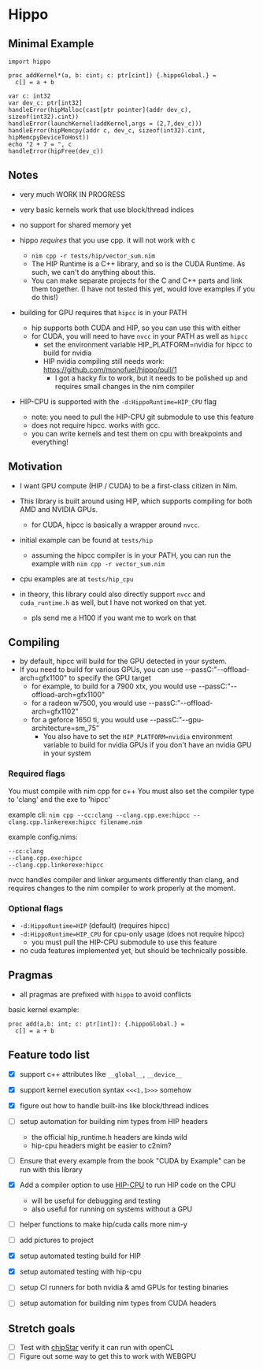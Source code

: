 # Hippo

## Minimal Example

```
import hippo

proc addKernel*(a, b: cint; c: ptr[cint]) {.hippoGlobal.} =
  c[] = a + b

var c: int32
var dev_c: ptr[int32]
handleError(hipMalloc(cast[ptr pointer](addr dev_c), sizeof(int32).cint))
handleError(launchKernel(addKernel,args = (2,7,dev_c)))
handleError(hipMemcpy(addr c, dev_c, sizeof(int32).cint, hipMemcpyDeviceToHost))
echo "2 + 7 = ", c
handleError(hipFree(dev_c))
```


## Notes

- very much WORK IN PROGRESS
- very basic kernels work that use block/thread indices
- no support for shared memory yet

- hippo *requires* that you use cpp. it will not work with c
  - `nim cpp -r tests/hip/vector_sum.nim`
  - The HIP Runtime is a C++ library, and so is the CUDA Runtime. As such, we can't do anything about this.
  - You can make separate projects for the C and C++ parts and link them together. (I have not tested this yet, would love examples if you do this!)

- building for GPU requires that `hipcc` is in your PATH
  - hip supports both CUDA and HIP, so you can use this with either
  - for CUDA, you will need to have `nvcc` in your PATH as well as `hipcc`
    - set the environment variable HIP_PLATFORM=nvidia for hipcc to build for nvidia
    - HIP nvidia compiling still needs work: https://github.com/monofuel/hippo/pull/1
      - I got a hacky fix to work, but it needs to be polished up and requires small changes in the nim compiler
- HIP-CPU is supported with the `-d:HippoRuntime=HIP_CPU` flag
  - note: you need to pull the HIP-CPU git submodule to use this feature
  - does not require hipcc. works with gcc.
  - you can write kernels and test them on cpu with breakpoints and everything!

## Motivation

- I want GPU compute (HIP / CUDA) to be a first-class citizen in Nim.
- This library is built around using HIP, which supports compiling for both AMD and NVIDIA GPUs.
  - for CUDA, hipcc is basically a wrapper around `nvcc`.

- initial example can be found at `tests/hip`
  - assuming the hipcc compiler is in your PATH, you can run the example with `nim cpp -r vector_sum.nim`
- cpu examples are at `tests/hip_cpu`

- in theory, this library could also directly support `nvcc` and `cuda_runtime.h` as well, but I have not worked on that yet.
  - pls send me a H100 if you want me to work on that

## Compiling

- by default, hipcc will build for the GPU detected in your system.
- If you need to build for various GPUs, you can use --passC:"--offload-arch=gfx1100" to specify the GPU target
  - for example, to build for a 7900 xtx, you would use --passC:"--offload-arch=gfx1100"
  - for a radeon w7500, you would use --passC:"--offload-arch=gfx1102"
  - for a geforce 1650 ti, you would use --passC:"--gpu-architecture=sm_75" 
    - You also have to set the `HIP_PLATFORM=nvidia` environment variable to build for nvidia GPUs if you don't have an nvidia GPU in your system


### Required flags

You must compile with nim cpp for c++
You must also set the compiler type to 'clang' and the exe to 'hipcc'

example cli: `nim cpp --cc:clang --clang.cpp.exe:hipcc --clang.cpp.linkerexe:hipcc filename.nim`

example config.nims:
```
--cc:clang
--clang.cpp.exe:hipcc
--clang.cpp.linkerexe:hipcc
```

nvcc handles compiler and linker arguments differently than clang, and requires changes to the nim compiler to work properly at the moment.


### Optional flags

- `-d:HippoRuntime=HIP` (default) (requires hipcc)
- `-d:HippoRuntime=HIP_CPU` for cpu-only usage (does not require hipcc)
  - you must pull the HIP-CPU submodule to use this feature
- no cuda features implemented yet, but should be technically possible.

## Pragmas

- all pragmas are prefixed with `hippo` to avoid conflicts

basic kernel example:
```
proc add(a,b: int; c: ptr[int]): {.hippoGlobal.} =
  c[] = a + b
```

## Feature todo list

- [x] support c++ attributes like `__global__`, `__device__`
- [x] support kernel execution syntax `<<<1,1>>>` somehow
- [x] figure out how to handle built-ins like block/thread indices
- [ ] setup automation for building nim types from HIP headers
  - the official hip_runtime.h headers are kinda wild
  - hip-cpu headers might be easier to c2nim?

- [ ] Ensure that every example from the book "CUDA by Example" can be run with this library

- [x] Add a compiler option to use [HIP-CPU](https://github.com/ROCm/HIP-CPU) to run HIP code on the CPU
  - will be useful for debugging and testing
  - also useful for running on systems without a GPU
- [ ] helper functions to make hip/cuda calls more nim-y
- [ ] add pictures to project
- [x] setup automated testing build for HIP
- [x] setup automated testing with hip-cpu
- [ ] setup CI runners for both nvidia & amd GPUs for testing binaries
- [ ] setup automation for building nim types from CUDA headers

## Stretch goals

- [ ] Test with [chipStar](https://github.com/CHIP-SPV/chipStar) verify it can run with openCL
- [ ] Figure out some way to get this to work with WEBGPU